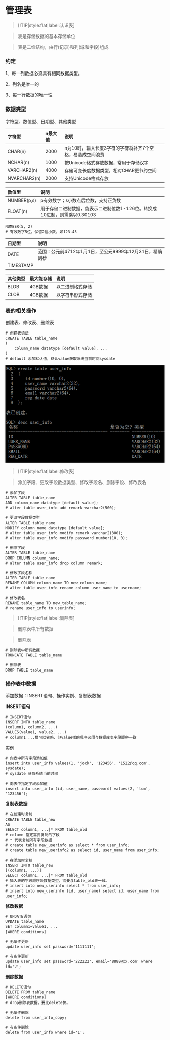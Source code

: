 # 管理表

> [!TIP|style:flat|label:认识表]

> 表是存储数据的基本存储单位

> 表是二维结构，由行(记录)和列(域和字段)组成

### 约定

1、每一列数据必须具有相同数据类型。

2、列名是唯一的

3、每一行数据的唯一性

### 数据类型

字符型、数值型、日期型、其他类型

|字符型|n最大值|说明|
|:--|:--|:--|
|CHAR(n)|2000|n为10时，输入长度3字符的字符将补齐7个空格，易造成空间浪费|
|NCHAR(n)|1000|按Unicode格式存放数据，常用于存储汉字|
|VARCHAR2(n)|4000|存储可变长度数据类型，相对CHAR更节约空间|
|NVARCHAR2(n)|2000|支持Unicode格式存放|

|数值型|说明|
|:--|:--|
|NUMBER(p,s)|p有效数字；s小数点后位数，支持正负数|
|FLOAT(n)|用于存储二进制数据，能表示二进制位数1-126位。转换成10进制，则需乘以0.30103|

```
NUMBER(5, 2)
# 有效数字5位，保留2位小数，如123.45
```

|日期型|说明|
|:--|:--|
|DATE|范围：公元前4712年1月1日，至公元9999年12月31日，精确到秒|
|TIMESTAMP||

|其他类型|最大能存储|说明|
|:--|:--|:--|
|BLOB|4GB数据|以二进制格式存储|
|CLOB|4GB数据|以字符串形式存储|

### 表的相关操作

创建表、修改表、删除表

```
# 创建表语法
CREATE TABLE table_name
(
    column_name datatype [default value], ...
)
# default 添加默认值，默认value获取系统当前时间sysdate
```

![create-table-user-info](img/create-table-user-info.png)

> [!TIP|style:flat|label:修改表]

> 添加字段、更改字段数据类型、修改字段名、删除字段、修改表名

```
# 添加字段
ALTER TABLE table_name
ADD column_name datatype [default value];
# alter table user_info add remark varchar2(500);
```

```
# 更改字段数据类型
ALTER TABLE table_name
MODIFY column_name datatype [default value];
# alter table user_info modify remark varchar2(300);
# alter table user_info modify password number(10, 0);
```

```
# 删除字段
ALTER TABLE table_name
DROP COLUMN column_name;
# alter table user_info drop column remark;
```

```
# 修改字段名称
ALTER TABLE table_name
RENAME COLUMN column_name TO new_column_name;
# alter table user_info rename column user_name to username;
```

```
# 修改表名
RENAME table_name TO new_table_name;
# rename user_info to userinfo;
```

> [!TIP|style:flat|label:删除表]

> 删除表中所有数据

> 删除表

```
# 删除表中所有数据
TRUNCATE TABLE table_name
```

```
# 删除表
DROP TABLE table_name
```

### 操作表中数据

添加数据：INSERT语句、操作实例、复制表数据

**INSERT语句**

```
# INSERT语句
INSERT INTO table_name
(column1, column2, ...)
VALUES(value1, value2, ...)
# column1 ...栏可以省略，但value栏的顺序必须与数据库表字段顺序一致
```

实例

```
# 向表中所有字段添加值
insert into user_info values(1, 'jock', '123456', '1522@qq.com', sysdate);
# sysdate 获取系统当前时间
```

```
# 向表中指定字段添加值
insert into user_info (id, user_name, password) values(2, 'tom', '123456');
```

**复制表数据**

```
# 在创建时复制
CREATE TABLE table_new
AS
SELECT column1, ...|* FROM table_old
# column 指定需要复制的字段
# * 代表复制所有字段数据
# create table new_userinfo as select * from user_info;
# create table new_userinfo2 as select id, user_name from user_info;
```

```
# 在添加时复制
INSERT INTO table_new
[(column1, ...)]
SELECT column1, ...|* FROM table_old
# 插入表的字段顺序及数据类型，需要与table_old表一致。
# insert into new_userinfo select * from user_info;
# insert into new_userinfo (id, user_name) select id, user_name from user_info;
```

**修改数据**

```
# UPDATE语句
UPDATE table_name
SET column1=value1, ... 
[WHERE conditions]
```

```
# 无条件更新
update user_info set password='1111111';
```

```
# 有条件更新
update user_info set password='222222', email='8888@xx.com' where id='2';
```

**删除数据**

```
# DELETE语句
DELETE FROM table_name
[WHERE conditions]
# drop删除表数据，要比delete快。
```

```
# 无条件删除
delete from user_info_copy;
```

```
# 有条件删除
delete from user_info where id='1';
```
